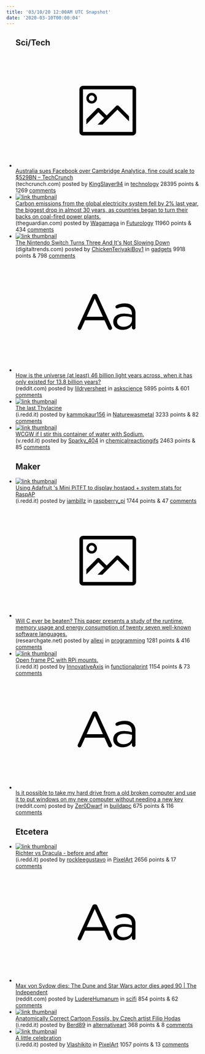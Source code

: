 ```yaml
---
title: '03/10/20 12:00AM UTC Snapshot'
date: '2020-03-10T00:00:04'
---
```

<ul>
<h2>Sci/Tech</h2>

<li><a href='https://techcrunch.com/2020/03/09/australia-sues-facebook-over-cambridge-analytica-fine-could-scale-to-529bn/'><svg version='1.1' viewBox='-34 -14 104 64' preserveAspectRatio='xMidYMid meet' xmlns='http://www.w3.org/2000/svg' xmlns:xlink='http://www.w3.org/1999/xlink'>
    <title>link thumbnail</title>
    <path d='M32,4H4A2,2,0,0,0,2,6V30a2,2,0,0,0,2,2H32a2,2,0,0,0,2-2V6A2,2,0,0,0,32,4ZM4,30V6H32V30Z'></path>
    <path d='M8.92,14a3,3,0,1,0-3-3A3,3,0,0,0,8.92,14Zm0-4.6A1.6,1.6,0,1,1,7.33,11,1.6,1.6,0,0,1,8.92,9.41Z'></path>
    <path d='M22.78,15.37l-5.4,5.4-4-4a1,1,0,0,0-1.41,0L5.92,22.9v2.83l6.79-6.79L16,22.18l-3.75,3.75H15l8.45-8.45L30,24V21.18l-5.81-5.81A1,1,0,0,0,22.78,15.37Z'></path>
    </svg></a><div><div class='linkTitle'><a href='https://techcrunch.com/2020/03/09/australia-sues-facebook-over-cambridge-analytica-fine-could-scale-to-529bn/'>Australia sues Facebook over Cambridge Analytica, fine could scale to $529BN – TechCrunch</a></div>(techcrunch.com) posted by <a href='https://www.reddit.com/user/KingSlayer94'>KingSlayer94</a> in <a href='https://www.reddit.com/r/technology'>technology</a> 28395 points & 1269 <a href='https://www.reddit.com/r/technology/comments/ffu19n/australia_sues_facebook_over_cambridge_analytica/'>comments</a></div></li>

<li><a href='https://www.theguardian.com/environment/2020/mar/09/carbon-emissions-fall-as-electricity-producers-move-away-from-coal'><img src='https://b.thumbs.redditmedia.com/Ks2m5stPqw8rfP2GdG1rV7jtgXxmVXYb1Y8jyroloPk.jpg' alt='link thumbnail'></a><div><div class='linkTitle'><a href='https://www.theguardian.com/environment/2020/mar/09/carbon-emissions-fall-as-electricity-producers-move-away-from-coal'>Carbon emissions from the global electricity system fell by 2% last year, the biggest drop in almost 30 years, as countries began to turn their backs on coal-fired power plants.</a></div>(theguardian.com) posted by <a href='https://www.reddit.com/user/Wagamaga'>Wagamaga</a> in <a href='https://www.reddit.com/r/Futurology'>Futurology</a> 11960 points & 434 <a href='https://www.reddit.com/r/Futurology/comments/ffrigu/carbon_emissions_from_the_global_electricity/'>comments</a></div></li>

<li><a href='https://www.digitaltrends.com/gaming/nintendo-switch-third-anniversary/'><img src='https://b.thumbs.redditmedia.com/Bcgwa-ZpBP7G6pgDYUNxH8BvxhdPimgrEVKTQC5BYTQ.jpg' alt='link thumbnail'></a><div><div class='linkTitle'><a href='https://www.digitaltrends.com/gaming/nintendo-switch-third-anniversary/'>The Nintendo Switch Turns Three And It's Not Slowing Down</a></div>(digitaltrends.com) posted by <a href='https://www.reddit.com/user/ChickenTeriyakiBoy1'>ChickenTeriyakiBoy1</a> in <a href='https://www.reddit.com/r/gadgets'>gadgets</a> 9918 points & 798 <a href='https://www.reddit.com/r/gadgets/comments/ffwc0q/the_nintendo_switch_turns_three_and_its_not/'>comments</a></div></li>

<li><a href='https://www.reddit.com/r/askscience/comments/ffu987/how_is_the_universe_at_least_46_billion_light/'><svg version='1.1' viewBox='-34 -12 104 64' preserveAspectRatio='xMidYMid slice' xmlns='http://www.w3.org/2000/svg' xmlns:xlink='http://www.w3.org/1999/xlink'>
    <title>text link thumbnail</title>
    <path d='M12.19,8.84a1.45,1.45,0,0,0-1.4-1h-.12a1.46,1.46,0,0,0-1.42,1L1.14,26.56a1.29,1.29,0,0,0-.14.59,1,1,0,0,0,1,1,1.12,1.12,0,0,0,1.08-.77l2.08-4.65h11l2.08,4.59a1.24,1.24,0,0,0,1.12.83,1.08,1.08,0,0,0,1.08-1.08,1.64,1.64,0,0,0-.14-.57ZM6.08,20.71l4.59-10.22,4.6,10.22Z'>
    </path>
    <path d='M32.24,14.78A6.35,6.35,0,0,0,27.6,13.2a11.36,11.36,0,0,0-4.7,1,1,1,0,0,0-.58.89,1,1,0,0,0,.94.92,1.23,1.23,0,0,0,.39-.08,8.87,8.87,0,0,1,3.72-.81c2.7,0,4.28,1.33,4.28,3.92v.5a15.29,15.29,0,0,0-4.42-.61c-3.64,0-6.14,1.61-6.14,4.64v.05c0,2.95,2.7,4.48,5.37,4.48a6.29,6.29,0,0,0,5.19-2.48V26.9a1,1,0,0,0,1,1,1,1,0,0,0,1-1.06V19A5.71,5.71,0,0,0,32.24,14.78Zm-.56,7.7c0,2.28-2.17,3.89-4.81,3.89-1.94,0-3.61-1.06-3.61-2.86v-.06c0-1.8,1.5-3,4.2-3a15.2,15.2,0,0,1,4.22.61Z'>
    </path>
    </svg></a><div><div class='linkTitle'><a href='https://www.reddit.com/r/askscience/comments/ffu987/how_is_the_universe_at_least_46_billion_light/'>How is the universe (at least) 46 billion light years across, when it has only existed for 13.8 billion years?</a></div>(reddit.com) posted by <a href='https://www.reddit.com/user/lildryersheet'>lildryersheet</a> in <a href='https://www.reddit.com/r/askscience'>askscience</a> 5895 points & 601 <a href='https://www.reddit.com/r/askscience/comments/ffu987/how_is_the_universe_at_least_46_billion_light/'>comments</a></div></li>

<li><a href='https://i.redd.it/lz9mj4g00ml41.jpg'><img src='https://b.thumbs.redditmedia.com/dZVHmdwLTt_mlllaL0LZVWqcRybxzZqACw9j7W-nVhE.jpg' alt='link thumbnail'></a><div><div class='linkTitle'><a href='https://i.redd.it/lz9mj4g00ml41.jpg'>The last Thylacine</a></div>(i.redd.it) posted by <a href='https://www.reddit.com/user/kammokaur156'>kammokaur156</a> in <a href='https://www.reddit.com/r/Naturewasmetal'>Naturewasmetal</a> 3233 points & 82 <a href='https://www.reddit.com/r/Naturewasmetal/comments/ffrodv/the_last_thylacine/'>comments</a></div></li>

<li><a href='https://v.redd.it/o1w70xp5nil41'><img src='https://b.thumbs.redditmedia.com/ujypJj7EXtINnEtGr3eEDqeb_jxneb-WudpD0a5w6KI.jpg' alt='link thumbnail'></a><div><div class='linkTitle'><a href='https://v.redd.it/o1w70xp5nil41'>WCGW if I stir this container of water with Sodium.</a></div>(v.redd.it) posted by <a href='https://www.reddit.com/user/Sparky_404'>Sparky_404</a> in <a href='https://www.reddit.com/r/chemicalreactiongifs'>chemicalreactiongifs</a> 2463 points & 85 <a href='https://www.reddit.com/r/chemicalreactiongifs/comments/ffo5c2/wcgw_if_i_stir_this_container_of_water_with_sodium/'>comments</a></div></li>

<h2>Maker</h2>

<li><a href='https://i.redd.it/3psbcg9hanl41.jpg'><img src='https://b.thumbs.redditmedia.com/y1x0DzkznqwvXGDOxj5F39zyfbWoXHKPIFTWk_hKIjo.jpg' alt='link thumbnail'></a><div><div class='linkTitle'><a href='https://i.redd.it/3psbcg9hanl41.jpg'>Using Adafruit 's Mini PiTFT to display hostapd + system stats for RaspAP</a></div>(i.redd.it) posted by <a href='https://www.reddit.com/user/iambillz'>iambillz</a> in <a href='https://www.reddit.com/r/raspberry_pi'>raspberry_pi</a> 1744 points & 47 <a href='https://www.reddit.com/r/raspberry_pi/comments/ffub2l/using_adafruit_s_mini_pitft_to_display_hostapd/'>comments</a></div></li>

<li><a href='https://www.researchgate.net/figure/Normalized-global-results-for-Energy-Time-and-Memory_tbl2_320436353'><svg version='1.1' viewBox='-34 -14 104 64' preserveAspectRatio='xMidYMid meet' xmlns='http://www.w3.org/2000/svg' xmlns:xlink='http://www.w3.org/1999/xlink'>
    <title>link thumbnail</title>
    <path d='M32,4H4A2,2,0,0,0,2,6V30a2,2,0,0,0,2,2H32a2,2,0,0,0,2-2V6A2,2,0,0,0,32,4ZM4,30V6H32V30Z'></path>
    <path d='M8.92,14a3,3,0,1,0-3-3A3,3,0,0,0,8.92,14Zm0-4.6A1.6,1.6,0,1,1,7.33,11,1.6,1.6,0,0,1,8.92,9.41Z'></path>
    <path d='M22.78,15.37l-5.4,5.4-4-4a1,1,0,0,0-1.41,0L5.92,22.9v2.83l6.79-6.79L16,22.18l-3.75,3.75H15l8.45-8.45L30,24V21.18l-5.81-5.81A1,1,0,0,0,22.78,15.37Z'></path>
    </svg></a><div><div class='linkTitle'><a href='https://www.researchgate.net/figure/Normalized-global-results-for-Energy-Time-and-Memory_tbl2_320436353'>Will C ever be beaten? This paper presents a study of the runtime, memory usage and energy consumption of twenty seven well-known software languages.</a></div>(researchgate.net) posted by <a href='https://www.reddit.com/user/allexj'>allexj</a> in <a href='https://www.reddit.com/r/programming'>programming</a> 1281 points & 416 <a href='https://www.reddit.com/r/programming/comments/ffu7rv/will_c_ever_be_beaten_this_paper_presents_a_study/'>comments</a></div></li>

<li><a href='https://i.redd.it/0iztu8antol41.png'><img src='https://b.thumbs.redditmedia.com/U-G0RmclTNaW3GAUg-c0IOO4aw7qerVqDvwS_QZw1gk.jpg' alt='link thumbnail'></a><div><div class='linkTitle'><a href='https://i.redd.it/0iztu8antol41.png'>Open frame PC with RPi mounts.</a></div>(i.redd.it) posted by <a href='https://www.reddit.com/user/InnovativeAxis'>InnovativeAxis</a> in <a href='https://www.reddit.com/r/functionalprint'>functionalprint</a> 1154 points & 73 <a href='https://www.reddit.com/r/functionalprint/comments/ffz2u2/open_frame_pc_with_rpi_mounts/'>comments</a></div></li>

<li><a href='https://www.reddit.com/r/buildapc/comments/ffxr8w/is_it_possible_to_take_my_hard_drive_from_a_old/'><svg version='1.1' viewBox='-34 -12 104 64' preserveAspectRatio='xMidYMid slice' xmlns='http://www.w3.org/2000/svg' xmlns:xlink='http://www.w3.org/1999/xlink'>
    <title>text link thumbnail</title>
    <path d='M12.19,8.84a1.45,1.45,0,0,0-1.4-1h-.12a1.46,1.46,0,0,0-1.42,1L1.14,26.56a1.29,1.29,0,0,0-.14.59,1,1,0,0,0,1,1,1.12,1.12,0,0,0,1.08-.77l2.08-4.65h11l2.08,4.59a1.24,1.24,0,0,0,1.12.83,1.08,1.08,0,0,0,1.08-1.08,1.64,1.64,0,0,0-.14-.57ZM6.08,20.71l4.59-10.22,4.6,10.22Z'>
    </path>
    <path d='M32.24,14.78A6.35,6.35,0,0,0,27.6,13.2a11.36,11.36,0,0,0-4.7,1,1,1,0,0,0-.58.89,1,1,0,0,0,.94.92,1.23,1.23,0,0,0,.39-.08,8.87,8.87,0,0,1,3.72-.81c2.7,0,4.28,1.33,4.28,3.92v.5a15.29,15.29,0,0,0-4.42-.61c-3.64,0-6.14,1.61-6.14,4.64v.05c0,2.95,2.7,4.48,5.37,4.48a6.29,6.29,0,0,0,5.19-2.48V26.9a1,1,0,0,0,1,1,1,1,0,0,0,1-1.06V19A5.71,5.71,0,0,0,32.24,14.78Zm-.56,7.7c0,2.28-2.17,3.89-4.81,3.89-1.94,0-3.61-1.06-3.61-2.86v-.06c0-1.8,1.5-3,4.2-3a15.2,15.2,0,0,1,4.22.61Z'>
    </path>
    </svg></a><div><div class='linkTitle'><a href='https://www.reddit.com/r/buildapc/comments/ffxr8w/is_it_possible_to_take_my_hard_drive_from_a_old/'>Is it possible to take my hard drive from a old broken computer and use it to put windows on my new computer without needing a new key</a></div>(reddit.com) posted by <a href='https://www.reddit.com/user/Zer0Dwarf'>Zer0Dwarf</a> in <a href='https://www.reddit.com/r/buildapc'>buildapc</a> 675 points & 116 <a href='https://www.reddit.com/r/buildapc/comments/ffxr8w/is_it_possible_to_take_my_hard_drive_from_a_old/'>comments</a></div></li>

<h2>Etcetera</h2>

<li><a href='https://i.redd.it/1wwy43om6ol41.gif'><img src='https://b.thumbs.redditmedia.com/-Esl48DIMCgU8GsYa4jHtnCMSBY-tNAfVM98afdr7kw.jpg' alt='link thumbnail'></a><div><div class='linkTitle'><a href='https://i.redd.it/1wwy43om6ol41.gif'>Richter vs Dracula - before and after</a></div>(i.redd.it) posted by <a href='https://www.reddit.com/user/rockleegustavo'>rockleegustavo</a> in <a href='https://www.reddit.com/r/PixelArt'>PixelArt</a> 2656 points & 17 <a href='https://www.reddit.com/r/PixelArt/comments/ffwuy7/richter_vs_dracula_before_and_after/'>comments</a></div></li>

<li><a href='https://www.reddit.com/r/scifi/comments/ffv9st/max_von_sydow_dies_the_dune_and_star_wars_actor/'><svg version='1.1' viewBox='-34 -12 104 64' preserveAspectRatio='xMidYMid slice' xmlns='http://www.w3.org/2000/svg' xmlns:xlink='http://www.w3.org/1999/xlink'>
    <title>text link thumbnail</title>
    <path d='M12.19,8.84a1.45,1.45,0,0,0-1.4-1h-.12a1.46,1.46,0,0,0-1.42,1L1.14,26.56a1.29,1.29,0,0,0-.14.59,1,1,0,0,0,1,1,1.12,1.12,0,0,0,1.08-.77l2.08-4.65h11l2.08,4.59a1.24,1.24,0,0,0,1.12.83,1.08,1.08,0,0,0,1.08-1.08,1.64,1.64,0,0,0-.14-.57ZM6.08,20.71l4.59-10.22,4.6,10.22Z'>
    </path>
    <path d='M32.24,14.78A6.35,6.35,0,0,0,27.6,13.2a11.36,11.36,0,0,0-4.7,1,1,1,0,0,0-.58.89,1,1,0,0,0,.94.92,1.23,1.23,0,0,0,.39-.08,8.87,8.87,0,0,1,3.72-.81c2.7,0,4.28,1.33,4.28,3.92v.5a15.29,15.29,0,0,0-4.42-.61c-3.64,0-6.14,1.61-6.14,4.64v.05c0,2.95,2.7,4.48,5.37,4.48a6.29,6.29,0,0,0,5.19-2.48V26.9a1,1,0,0,0,1,1,1,1,0,0,0,1-1.06V19A5.71,5.71,0,0,0,32.24,14.78Zm-.56,7.7c0,2.28-2.17,3.89-4.81,3.89-1.94,0-3.61-1.06-3.61-2.86v-.06c0-1.8,1.5-3,4.2-3a15.2,15.2,0,0,1,4.22.61Z'>
    </path>
    </svg></a><div><div class='linkTitle'><a href='https://www.reddit.com/r/scifi/comments/ffv9st/max_von_sydow_dies_the_dune_and_star_wars_actor/'>Max von Sydow dies: The Dune and Star Wars actor dies aged 90 | The Independent</a></div>(reddit.com) posted by <a href='https://www.reddit.com/user/LudereHumanum'>LudereHumanum</a> in <a href='https://www.reddit.com/r/scifi'>scifi</a> 854 points & 62 <a href='https://www.reddit.com/r/scifi/comments/ffv9st/max_von_sydow_dies_the_dune_and_star_wars_actor/'>comments</a></div></li>

<li><a href='https://i.redd.it/flarp83eajl41.jpg'><img src='https://a.thumbs.redditmedia.com/HM44YkauVjzl4ks2PS5R7yoBknRxpzBq47dW949F2g8.jpg' alt='link thumbnail'></a><div><div class='linkTitle'><a href='https://i.redd.it/flarp83eajl41.jpg'>Anatomically Correct Cartoon Fossils, by Czech artist Filip Hodas</a></div>(i.redd.it) posted by <a href='https://www.reddit.com/user/Berd89'>Berd89</a> in <a href='https://www.reddit.com/r/alternativeart'>alternativeart</a> 368 points & 8 <a href='https://www.reddit.com/r/alternativeart/comments/ffre3f/anatomically_correct_cartoon_fossils_by_czech/'>comments</a></div></li>

<li><a href='https://i.redd.it/7sp5wh2srml41.gif'><img src='https://b.thumbs.redditmedia.com/yzsBGg2EqQtU0r1307sSVBusnhsiYeTJWVT6YD2CEOU.jpg' alt='link thumbnail'></a><div><div class='linkTitle'><a href='https://i.redd.it/7sp5wh2srml41.gif'>A little celebration</a></div>(i.redd.it) posted by <a href='https://www.reddit.com/user/Vlashikito'>Vlashikito</a> in <a href='https://www.reddit.com/r/PixelArt'>PixelArt</a> 1057 points & 13 <a href='https://www.reddit.com/r/PixelArt/comments/fft3ql/a_little_celebration/'>comments</a></div></li>

</ul>
